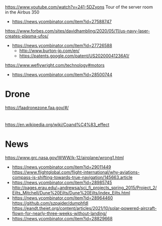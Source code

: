 https://www.youtube.com/watch?v=241-5DZyons Tour of the server room in the Airbus 350
* https://news.ycombinator.com/item?id=27588747


https://www.forbes.com/sites/davidhambling/2020/05/11/us-navy-laser-creates-plasma-ufos/
* https://news.ycombinator.com/item?id=27726588
  * http://www.burton-jp.com/en/
  * https://patents.google.com/patent/US20200041236A1/

https://www.weflywright.com/technology#motors
* https://news.ycombinator.com/item?id=28500744
  
# Drone
https://faadronezone.faa.gov/#/

#
https://en.wikipedia.org/wiki/Coand%C4%83_effect


# News
https://www.grc.nasa.gov/WWW/k-12/airplane/wrong1.html
* https://news.ycombinator.com/item?id=29011449
https://www.flightglobal.com/flight-international/why-aviations-compass-is-shifting-towards-true-navigation/145663.article
* https://news.ycombinator.com/item?id=28985745
http://pages.erau.edu/~andrewsa/sci_fi_projects_spring_2015/Project_2/Eilts_Mitchell/Dune%20Eilts/Dune%20Eilts/index_Eilts.html
* https://news.ycombinator.com/item?id=28964460
https://github.com/szpajder/dumphfdl
https://eandt.theiet.org/content/articles/2021/10/solar-powered-aircraft-flown-for-nearly-three-weeks-without-landing/
* https://news.ycombinator.com/item?id=28829668
